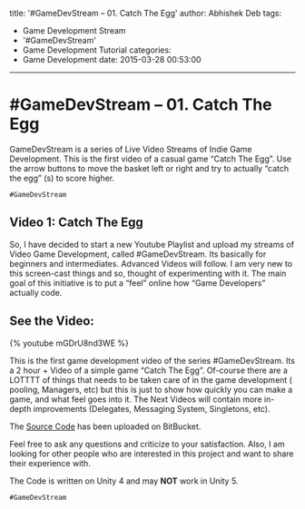 title: '#GameDevStream – 01. Catch The Egg'
author: Abhishek Deb
tags:
  - Game Development Stream
  - '#GameDevStream'
  - Game Development Tutorial
categories:
  - Game Development
date: 2015-03-28 00:53:00
---
# \#GameDevStream – 01. Catch The Egg
GameDevStream is a series of Live Video Streams of Indie Game Development. This is the first video of a casual game “Catch The Egg”. Use the arrow buttons to move the basket left or right and try to actually “catch the egg” (s) to score higher.

`#GameDevStream`

## Video 1: Catch The Egg

So, I have decided to start a new Youtube Playlist and upload my streams of Video Game Development, called #GameDevStream. Its basically for beginners and intermediates. Advanced Videos will follow. I am very new to this screen-cast things and so, thought of experimenting with it. The main goal of this initiative is to put a “feel” online how “Game Developers” actually code.

## See the Video:

{% youtube mGDrU8nd3WE %}

 

This is the first game development video of the series #GameDevStream. Its a 2 hour + Video of a simple game “Catch The Egg”. Of-course there are a LOTTTT of things that needs to be taken care of in the game development ( pooling, Managers, etc) but this is just to show how quickly you can make a game, and what feel goes into it. The Next Videos will contain more in-depth improvements (Delegates, Messaging System, Singletons, etc).

The [Source Code](BitBucket ) has been uploaded on BitBucket.

Feel free to ask any questions and criticize to your satisfaction. Also, I am looking for other people who are interested in this project and want to share their experience with.

The Code is written on Unity 4 and may **NOT** work in Unity 5.

`#GameDevStream`